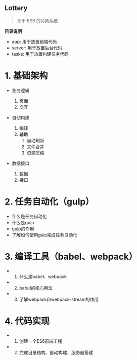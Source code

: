 Lottery
--------
> 基于 ES6 的彩票系统

**目录说明**
- app: 用于放置前端代码
- server: 用于放置后台代码
- tasks: 用于放置构建任务代码

# 1. 基础架构
- 业务逻辑
	1. 页面
	2. 交互

- 自动构建
	1. 编译 
	2. 辅助
		1. 自动刷新 
		2. 文件合并 
		3. 资源压缩

- 数据接口
	1. 数据 
	2. 接口


# 2. 任务自动化（gulp）
- 什么是任务自动化
- 什么是gulp
- gulp的作用
- 了解如何使用gulp完成任务自动化


# 3. 编译工具（babel、webpack）
- 1. 什么是babel、webpack
- 2. babel的核心用法
- 3. 了解webpack和webpack-stream的作用
# 4. 代码实现
- 1. 创建一个ES6前端工程
- 2. 完成目录结构、自动构建、服务器搭建

